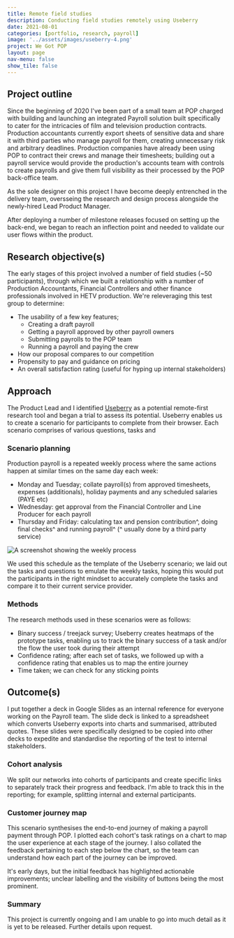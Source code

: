 ```yaml
---
title: Remote field studies
description: Conducting field studies remotely using Useberry
date: 2021-08-01
categories: [portfolio, research, payroll]
image: '../assets/images/useberry-4.png'
project: We Got POP
layout: page
nav-menu: false
show_tile: false
---
```


<!-- image: '../assets/images/useberry-payroll.png' -->

## Project outline
Since the beginning of 2020 I've been part of a small team at POP charged with building and launching an integrated Payroll solution built specifically to cater for the intricacies of film and television production contracts. Production accountants currently export sheets of sensitive data and share it with third parties who manage payroll for them, creating unnecessary risk and arbitrary deadlines. Production companies have already been using POP to contract their crews and manage their timesheets; building out a payroll service would provide the production's accounts team with controls to create payrolls and give them full visibility as their processed by the POP back-office team. 

As the sole designer on this project I have become deeply entrenched in the delivery team, oversseing the research and design process alongside the newly-hired Lead Product Manager. 

After deploying a number of milestone releases focused on setting up the back-end, we began to reach an inflection point and needed to validate our user flows within the product. 


## Research objective(s)
The early stages of this project involved a number of field studies (~50 participants), through which we built a relationship with a number of Production Accountants, Financial Controllers and other finance professionals involved in HETV production. We're releveraging this test group to determine:

* The usability of a few key features; 
	* Creating a draft payroll
	* Getting a payroll approved by other payroll owners
	* Submitting payrolls to the POP team
	* Running a payroll and paying the crew
* How our proposal compares to our competition
* Propensity to pay and guidance on pricing
* An overall satisfaction rating (useful for hyping up internal stakeholders)

## Approach
The Product Lead and I identified [Useberry]() as a potential remote-first research tool and began a trial to assess its potential. Useberry enables us to create a scenario for participants to complete from their browser. Each scenario comprises of various questions, tasks and 

### Scenario planning
Production payroll is a repeated weekly process where the same actions happen at similar times on the same day each week: 

* Monday and Tuesday; collate payroll(s) from approved timesheets, expenses (additionals), holiday payments and any scheduled salaries (PAYE etc)
* Wednesday: get approval from the Financial Controller and Line Producer for each payroll 
* Thursday and Friday: calculating tax and pension contribution^, doing final checks^ and running payroll^ (^ usually done by a third party service)

![A screenshot showing the weekly process](../assets/images/useberry-3.png) 

We used this schedule as the template of the Useberry scenario; we laid out the tasks and questions to emulate the weekly tasks, hoping this would put the participants in the right mindset to accurately complete the tasks and compare it to their current service provider.



### Methods
The research methods used in these scenarios were as follows:

* Binary success / treejack survey; Useberry creates heatmaps of the prototype tasks, enabling us to track the binary success of a task and/or the flow the user took during their attempt
* Confidence rating; after each set of tasks, we followed up with a confidence rating that enables us to map the entire journey
* Time taken; we can check for any sticking points

## Outcome(s)
I put together a deck in Google Slides as an internal reference for everyone working on the Payroll team. The slide deck is linked to a spreadsheet which converts Useberry exports into charts and summarised, attributed quotes. These slides were specifically designed to be copied into other decks to expedite and standardise the reporting of the test to internal stakeholders.

### Cohort analysis
We split our networks into cohorts of participants and create specific links to separately track their progress and feedback. I'm able to track this in the reporting; for example, splitting internal and external participants.

### Customer journey map
This scenario synthesises the end-to-end journey of making a payroll payment through POP. I plotted each cohort's task ratings on a chart to map the user experience at each stage of the journey. I also collated the feedback pertaining to each step below the chart, so the team can understand how each part of the journey can be improved. 

It's early days, but the initial feedback has highlighted actionable improvements; unclear labelling and the visibility of buttons being the most prominent.

### Summary
This project is currently ongoing and I am unable to go into much detail as it is yet to be released. Further details upon request. 